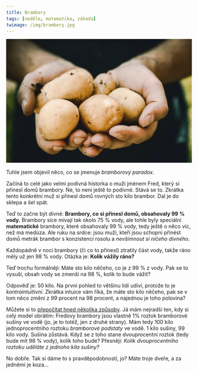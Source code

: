 ```yaml
---
title: Brambory
tags: [neděle, matematika, záhada]
twimage: /img/brambory.jpg
---
```


![cover](/img/brambory.jpg)

Tuhle jsem objevil něco, co se jmenuje _bramborový paradox_. 

Začíná to celé jako velmi podivná historka o muži jménem Fred, který si přinesl domů brambory. Ne, to není ještě to podivné. Stává se to. Zkrátka tento konkrétní muž si přinesl domů rovných sto kilo brambor. Dal je do sklepa a šel spát.

Teď to začne být divné: **Brambory, co si přinesl domů, obsahovaly 99 % vody.** Brambory sice mívají tak okolo 75 % vody, ale tohle byly speciální **matematické** brambory, které obsahovaly 99 % vody, tedy ještě o něco víc, než má medúza. Ale ruku na srdce: jsou muži, kteří jsou schopni přinést domů metrák brambor s konzistencí rosolu a _nevšimnout si ničeho divného_.

Každopádně v noci brambory (či co to přinesl) ztratily část vody, takže ráno měly už jen 98 % vody. Otázka je: **Kolik vážily ráno?**

Teď trochu formálněji: Máte sto kilo něčeho, co je z 99 % z vody. Pak se to vysuší, obsah vody se zmenší na 98 %, kolik to bude vážit?

Odpověď je: 50 kilo. Na první pohled to většinu lidí udiví, protože to je _kontraintuitivní_. Zkrátka intuice vám říká, že máte sto kilo něčeho, pak se v tom něco změní z 99 procent na 98 procent, a najednou je toho polovina?

Můžete si to [přepočítat hned několika způsoby](https://en.wikipedia.org/wiki/Potato_paradox). Já mám nejradši ten, kdy si celý model obrátím: Fredovy brambory jsou vlastně 1% roztok bramborové sušiny ve vodě (jo, je to totéž, jen z druhé strany). Mám tedy 100 kilo jednoprocentního roztoku _bramborové podstaty_ ve vodě. 1 kilo sušiny, 99 kilo vody. Sušina zůstává. Když se z toho stane dvouprocentní roztok (tedy bude mít 98 % vody), kolik toho bude? Přesněji: _Kolik dvouprocentního roztoku uděláte z jednoho kila sušiny?_

No dobře. Tak si dáme to s pravděpodobností, jo? Máte troje dveře, a za jedněmi je koza...